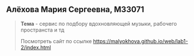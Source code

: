 ## Алёхова Мария Сергеевна, M33071

>**Тема** - сервис по подбору вдохновляющей музыки, рабочего пространста и тд
>
>Посмотреть сайт по ссылке https://malyokhova.github.io/web/lab1-2/index.html
